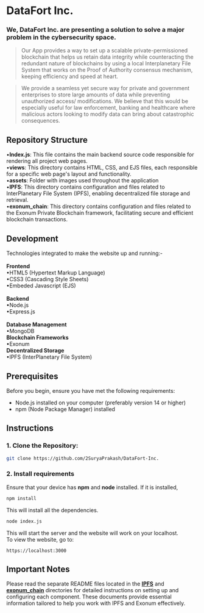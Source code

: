 # DataFort Inc.
### We, DataFort Inc. are  presenting a solution to solve a major problem in the cybersecurity space.
>Our App provides a way to set up a scalable private-permissioned blockchain that helps us retain data integrity while counteracting the redundant nature of blockchains by using a local Interplanetary File System that works on the Proof of Authority consensus mechanism, keeping efficiency and speed at heart.

>We provide a seamless yet secure way for private and government enterprises to store large amounts of data while preventing unauthorized access/ modifications. We believe that this would be especially useful for law enforcement, banking and healthcare where malicious actors looking to modify data can bring about catastrophic consequences.

## Repository Structure
•**Index.js**: This file contains the main backend source code responsible for rendering all project web pages.<br/>
•**views**: This directory contains HTML, CSS, and EJS files, each responsible for a specific web page's layout and functionality.<br/>
•**assets**: Folder with images used throughout the application<br/>
•**IPFS**: This directory contains configuration and files related to InterPlanetary File System (IPFS), enabling decentralized file storage and retrieval.<br/>
•**exonum_chain**: This directory contains configuration and files related to the Exonum Private Blockchain framework, facilitating secure and efficient blockchain transactions.<br/>

## Development
Technologies integrated to make the website up and running:-<br/>
<br/>
**Frontend**<br/>
•HTML5 (Hypertext Markup Language)<br/>
•CSS3 (Cascading Style Sheets)<br/>
•Embeded Javascript (EJS)<br/>
<br/>
**Backend**<br/>
•Node.js<br/>
•Express.js<br/>
<br/>
**Database Management**<br/>
•MongoDB<br/>
**Blockchain Frameworks**<br/>
•Exonum<br/>
**Decentralized Storage**<br/>
•IPFS (InterPlanetary File System)<br/>

## Prerequisites

Before you begin, ensure you have met the following requirements:

- Node.js installed on your computer (preferably version 14 or higher)
- npm (Node Package Manager) installed

## Instructions
### 1.	Clone the Repository:
```bash
git clone https://github.com/2SuryaPrakash/DataFort-Inc.
```
### 2. Install requirements
Ensure that your device has **npm** and **node** installed.
If it is installed,
```bash
npm install
```
This will install all the dependencies.
```bash
node index.js
```
This will start the server and the website will work on your localhost.<br/>
To view the website, go to:
```
https://localhost:3000
```

## Important Notes

Please read the separate README files located in the **[IPFS](./IPFS/README.md)** and **[exonum_chain](./exonum_chain/README.md)** directories for detailed instructions on setting up and configuring each component. These documents provide essential information tailored to help you work with IPFS and Exonum effectively.

